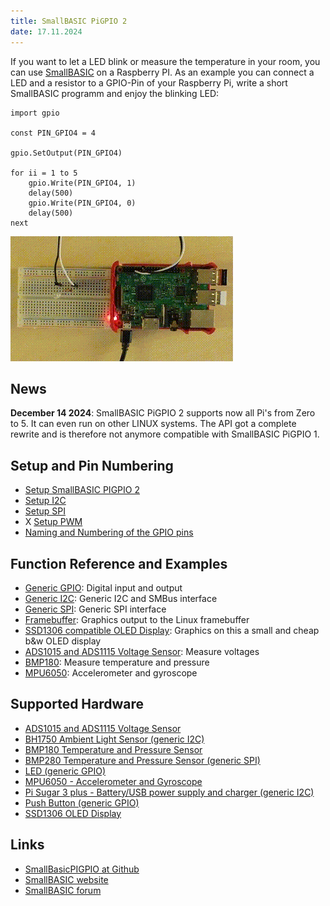 ```yaml
---
title: SmallBASIC PiGPIO 2
date: 17.11.2024
---
```


If you want to let a LED blink or measure the temperature in your room, you can use
[SmallBASIC](https://smallbasic.github.io) on a Raspberry PI. As an example you can
connect a LED and a resistor to a GPIO-Pin of your Raspberry Pi, write a short
SmallBASIC programm and enjoy the blinking LED:

```smallbasic
import gpio

const PIN_GPIO4 = 4

gpio.SetOutput(PIN_GPIO4)

for ii = 1 to 5
	gpio.Write(PIN_GPIO4, 1)
	delay(500)
	gpio.Write(PIN_GPIO4, 0)
	delay(500)
next
```

![Blinking LED](./images/blink.gif)


## News

__December 14 2024__: SmallBASIC PiGPIO 2 supports now all Pi's from Zero to 5. It can
even run on other LINUX systems. The API got a complete rewrite and is therefore not
anymore compatible with SmallBASIC PiGPIO 1.

## Setup and Pin Numbering

- [Setup SmallBASIC PIGPIO 2](./setup.html)
- [Setup I2C](./setup_i2c.html)
- [Setup SPI](./setup_spi.html)
- X [Setup PWM](./gpio_numbering.html)
- [Naming and Numbering of the GPIO pins](./gpio_numbering.html)

## Function Reference and Examples

- [Generic GPIO](./gpio.html): Digital input and output
- [Generic I2C](./i2c.html): Generic I2C and SMBus interface
- [Generic SPI](./spi.html): Generic SPI interface
- [Framebuffer](./framebuffer.html): Graphics output to the Linux framebuffer
- [SSD1306 compatible OLED Display](./ssd1306.html): Graphics on this a small and cheap b&w OLED display
- [ADS1015 and ADS1115 Voltage Sensor](./ads1x15.html): Measure voltages
- [BMP180](./bmp180.html): Measure temperature and pressure
- [MPU6050](./mpu6050.html): Accelerometer and gyroscope

## Supported Hardware

- [ADS1015 and ADS1115 Voltage Sensor](./ads1x15.html)
- [BH1750 Ambient Light Sensor (generic I2C)](./i2c.html)
- [BMP180 Temperature and Pressure Sensor](./bmp180.html)
- [BMP280 Temperature and Pressure Sensor (generic SPI)](./spi.html)
- [LED (generic GPIO)](./gpio.html)
- [MPU6050 - Accelerometer and Gyroscope](./mpu6050.html)
- [Pi Sugar 3 plus - Battery/USB power supply and charger (generic I2C)](./i2c.html)
- [Push Button (generic GPIO)](./gpio.html)
- [SSD1306 OLED Display](./ssd1306.html)

## Links

- [SmallBasicPIGPIO at Github](https://github.com/Joe7M/smallbasic.pigpio2)
- [SmallBASIC website](https://smallbasic.github.io/)
- [SmallBASIC forum](https://smallbasic.discourse.group/)
